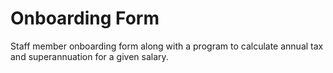 # Onboarding Form

Staff member onboarding form along with a program to calculate annual tax and superannuation for a given salary.
